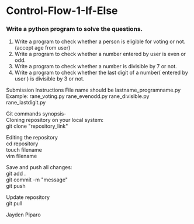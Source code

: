 # Control-Flow-1-If-Else
### Write a python program to solve the questions.

1. Write a program to check whether a person is eligible for voting or not. (accept age from user)
2. Write a program to check whether a number entered by user is even or odd.
3. Write a program to check whether a number is divisible by 7 or not.
4. Write a program to check whether the last digit of a number( entered by user ) is 
divisible by 3 or not.

Submission Instructions
File name should be lastname_programname.py </br>
Example: rane_voting.py rane_evenodd.py rane_divisible.py rane_lastdigit.py </br>

Git commands synopsis- </br>
Cloning repository on your local system: </br>
git clone "repository_link" </br>

Editing the repository </br>
cd repository </br>
touch filename </br>
vim filename </br>

Save and push all changes: </br>
git add . </br>
git commit -m "message" </br>
git push </br>

Update repository </br>
git pull </br>




Jayden Piparo


